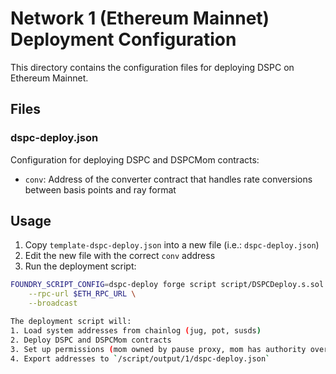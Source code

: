# Network 1 (Ethereum Mainnet) Deployment Configuration

This directory contains the configuration files for deploying DSPC on Ethereum Mainnet.

## Files

### dspc-deploy.json
Configuration for deploying DSPC and DSPCMom contracts:
- `conv`: Address of the converter contract that handles rate conversions between basis points and ray format

## Usage

1. Copy `template-dspc-deploy.json` into a new file (i.e.: `dspc-deploy.json`)
2. Edit the new file with the correct `conv` address
3. Run the deployment script:
```bash
FOUNDRY_SCRIPT_CONFIG=dspc-deploy forge script script/DSPCDeploy.s.sol:DSPCDeployScript \
    --rpc-url $ETH_RPC_URL \
    --broadcast

The deployment script will:
1. Load system addresses from chainlog (jug, pot, susds)
2. Deploy DSPC and DSPCMom contracts
3. Set up permissions (mom owned by pause proxy, mom has authority over DSPC)
4. Export addresses to `/script/output/1/dspc-deploy.json`
